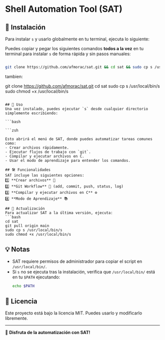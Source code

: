 # Shell Automation Tool (SAT)

## 🚀 Instalación
Para instalar `s` y usarlo globalmente en tu terminal, ejecuta lo siguiente:

Puedes copiar y pegar los siguientes comandos **todos a la vez** en tu terminal para instalar `s` de forma rápida y sin pasos manuales:

```bash

git clone https://github.com/afmorac/sat.git && cd sat && sudo cp s /usr/local/bin/s && sudo chmod +x /usr/local/bin/s

```

tambien:

git clone https://github.com/afmorac/sat.git
cd sat
sudo cp s /usr/local/bin/s
sudo chmod +x /usr/local/bin/s


```

## 📌 Uso
Una vez instalado, puedes ejecutar `s` desde cualquier directorio simplemente escribiendo:

```bash

```zsh

Esto abrirá el menú de SAT, donde puedes automatizar tareas comunes como:
- Crear archivos rápidamente.
- Ejecutar flujos de trabajo con `git`.
- Compilar y ejecutar archivos en C.
- Usar el modo de aprendizaje para entender los comandos.

## 🛠 Funcionalidades
SAT incluye las siguientes opciones:
1️⃣ **Crear archivos** 📄
2️⃣ **Git Workflow** 🌿 (add, commit, push, status, log)
3️⃣ **Compilar y ejecutar archivos en C** ⚙️
4️⃣ **Modo de Aprendizaje** 📚

## 🔄 Actualización
Para actualizar SAT a la última versión, ejecuta:
```bash
cd sat
git pull origin main
sudo cp s /usr/local/bin/s
sudo chmod +x /usr/local/bin/s
```

## 💡 Notas
- SAT requiere permisos de administrador para copiar el script en `/usr/local/bin/`.
- Si `s` no se ejecuta tras la instalación, verifica que `/usr/local/bin/` está en tu `$PATH` ejecutando:
  ```bash
  echo $PATH
  ```

## 📜 Licencia
Este proyecto está bajo la licencia MIT. Puedes usarlo y modificarlo libremente.

---

🚀 **Disfruta de la automatización con SAT!**

